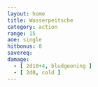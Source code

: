 ```yaml
---
layout: home
title: Wasserpeitsche
category: action
range: 15
aoe: single
hitbonus: 8
savereq: 
damage:
  - [ 2d10+4, bludgeoning ]
  - [ 2d8, cold ]
---
```

